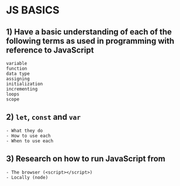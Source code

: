 # JS BASICS

## 1) Have a basic understanding of each of the following terms as used in programming with reference to JavaScript

    variable
    function
    data type
    assigning
    initialization
    incrementing
    loops
    scope

## 2) `let`, `const` and `var`

    - What they do
    - How to use each
    - When to use each

## 3) Research on how to run JavaScript from

    - The browser (<script></script>)
    - Locally (node)
